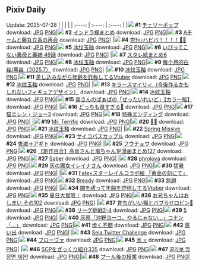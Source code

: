 ## Pixiv Daily
Update: 2025-07-28
|      |      |      |
| :----: | :----: | :----: |
|![](https://pixiv.microyu.workers.dev/c/240x480/img-master/img/2025/07/27/00/00/25/133150988_p0_master1200.jpg) **#1** [チェリーポップ](https://www.pixiv.net/artworks/133150988) download: [JPG](https://pixiv.microyu.workers.dev/img-original/img/2025/07/27/00/00/25/133150988_p0.jpg) [PNG](https://pixiv.microyu.workers.dev/img-original/img/2025/07/27/00/00/25/133150988_p0.png)|![](https://pixiv.microyu.workers.dev/c/240x480/img-master/img/2025/07/26/19/50/01/133140011_p0_master1200.jpg) **#2** [インドラ様まとめ](https://www.pixiv.net/artworks/133140011) download: [JPG](https://pixiv.microyu.workers.dev/img-original/img/2025/07/26/19/50/01/133140011_p0.jpg) [PNG](https://pixiv.microyu.workers.dev/img-original/img/2025/07/26/19/50/01/133140011_p0.png)|![](https://pixiv.microyu.workers.dev/c/240x480/img-master/img/2025/07/26/22/03/42/133145857_p0_master1200.jpg) **#3** [Aチームと藤丸立香の再会](https://www.pixiv.net/artworks/133145857) download: [JPG](https://pixiv.microyu.workers.dev/img-original/img/2025/07/26/22/03/42/133145857_p0.jpg) [PNG](https://pixiv.microyu.workers.dev/img-original/img/2025/07/26/22/03/42/133145857_p0.png)|
|![](https://pixiv.microyu.workers.dev/c/240x480/img-master/img/2025/07/26/00/00/17/133110869_p0_master1200.jpg) **#4** [杏ﾁｬﾝハピバ！！！！🎂🎉](https://www.pixiv.net/artworks/133110869) download: [JPG](https://pixiv.microyu.workers.dev/img-original/img/2025/07/26/00/00/17/133110869_p0.jpg) [PNG](https://pixiv.microyu.workers.dev/img-original/img/2025/07/26/00/00/17/133110869_p0.png)|![](https://pixiv.microyu.workers.dev/c/240x480/img-master/img/2025/07/26/00/05/27/133111522_p0_master1200.jpg) **#5** [冰纹玉釉](https://www.pixiv.net/artworks/133111522) download: [JPG](https://pixiv.microyu.workers.dev/img-original/img/2025/07/26/00/05/27/133111522_p0.jpg) [PNG](https://pixiv.microyu.workers.dev/img-original/img/2025/07/26/00/05/27/133111522_p0.png)|![](https://pixiv.microyu.workers.dev/c/240x480/img-master/img/2025/07/26/00/00/19/133110890_p0_master1200.jpg) **#6** [いびってこない義母と義姉 49話](https://www.pixiv.net/artworks/133110890) download: [JPG](https://pixiv.microyu.workers.dev/img-original/img/2025/07/26/00/00/19/133110890_p0.jpg) [PNG](https://pixiv.microyu.workers.dev/img-original/img/2025/07/26/00/00/19/133110890_p0.png)|
|![](https://pixiv.microyu.workers.dev/c/240x480/img-master/img/2025/07/27/02/39/02/133156199_p0_master1200.jpg) **#7** [スタレ絵まとめ6](https://www.pixiv.net/artworks/133156199) download: [JPG](https://pixiv.microyu.workers.dev/img-original/img/2025/07/27/02/39/02/133156199_p0.jpg) [PNG](https://pixiv.microyu.workers.dev/img-original/img/2025/07/27/02/39/02/133156199_p0.png)|![](https://pixiv.microyu.workers.dev/c/240x480/img-master/img/2025/07/26/00/02/42/133111346_p0_master1200.jpg) **#8** [冰纹玉釉](https://www.pixiv.net/artworks/133111346) download: [JPG](https://pixiv.microyu.workers.dev/img-original/img/2025/07/26/00/02/42/133111346_p0.jpg) [PNG](https://pixiv.microyu.workers.dev/img-original/img/2025/07/26/00/02/42/133111346_p0.png)|![](https://pixiv.microyu.workers.dev/c/240x480/img-master/img/2025/07/26/10/40/53/133124480_p0_master1200.jpg) **#9** [每个月的白丝/黑丝（2025.7）](https://www.pixiv.net/artworks/133124480) download: [JPG](https://pixiv.microyu.workers.dev/img-original/img/2025/07/26/10/40/53/133124480_p0.jpg) [PNG](https://pixiv.microyu.workers.dev/img-original/img/2025/07/26/10/40/53/133124480_p0.png)|
|![](https://pixiv.microyu.workers.dev/c/240x480/img-master/img/2025/07/26/00/04/38/133111476_p0_master1200.jpg) **#10** [冰纹玉釉](https://www.pixiv.net/artworks/133111476) download: [JPG](https://pixiv.microyu.workers.dev/img-original/img/2025/07/26/00/04/38/133111476_p0.jpg) [PNG](https://pixiv.microyu.workers.dev/img-original/img/2025/07/26/00/04/38/133111476_p0.png)|![](https://pixiv.microyu.workers.dev/c/240x480/img-master/img/2025/07/26/21/14/59/133143623_p0_master1200.jpg) **#11** [差し込みながら年齢を詐称してるVtuber](https://www.pixiv.net/artworks/133143623) download: [JPG](https://pixiv.microyu.workers.dev/img-original/img/2025/07/26/21/14/59/133143623_p0.jpg) [PNG](https://pixiv.microyu.workers.dev/img-original/img/2025/07/26/21/14/59/133143623_p0.png)|![](https://pixiv.microyu.workers.dev/c/240x480/img-master/img/2025/07/26/00/01/12/133111150_p0_master1200.jpg) **#12** [冰纹玉釉](https://www.pixiv.net/artworks/133111150) download: [JPG](https://pixiv.microyu.workers.dev/img-original/img/2025/07/26/00/01/12/133111150_p0.jpg) [PNG](https://pixiv.microyu.workers.dev/img-original/img/2025/07/26/00/01/12/133111150_p0.png)|
|![](https://pixiv.microyu.workers.dev/c/240x480/img-master/img/2025/07/27/00/00/18/133150942_p0_master1200.jpg) **#13** [キラースマイリィ（今後作るかもしれないフィギュアデザイン）](https://www.pixiv.net/artworks/133150942) download: [JPG](https://pixiv.microyu.workers.dev/img-original/img/2025/07/27/00/00/18/133150942_p0.jpg) [PNG](https://pixiv.microyu.workers.dev/img-original/img/2025/07/27/00/00/18/133150942_p0.png)|![](https://pixiv.microyu.workers.dev/c/240x480/img-master/img/2025/07/26/00/04/06/133111449_p0_master1200.jpg) **#14** [冰纹玉釉](https://www.pixiv.net/artworks/133111449) download: [JPG](https://pixiv.microyu.workers.dev/img-original/img/2025/07/26/00/04/06/133111449_p0.jpg) [PNG](https://pixiv.microyu.workers.dev/img-original/img/2025/07/26/00/04/06/133111449_p0.png)|![](https://pixiv.microyu.workers.dev/c/240x480/img-master/img/2025/07/26/00/00/23/133110927_p0_master1200.jpg) **#15** [奥さんのばぁばの「ぜったいれいど」【カラー版】](https://www.pixiv.net/artworks/133110927) download: [JPG](https://pixiv.microyu.workers.dev/img-original/img/2025/07/26/00/00/23/133110927_p0.jpg) [PNG](https://pixiv.microyu.workers.dev/img-original/img/2025/07/26/00/00/23/133110927_p0.png)|
|![](https://pixiv.microyu.workers.dev/c/240x480/img-master/img/2025/07/27/00/31/35/133152664_p0_master1200.jpg) **#16** [どっちも良すぎる👙](https://www.pixiv.net/artworks/133152664) download: [JPG](https://pixiv.microyu.workers.dev/img-original/img/2025/07/27/00/31/35/133152664_p0.jpg) [PNG](https://pixiv.microyu.workers.dev/img-original/img/2025/07/27/00/31/35/133152664_p0.png)|![](https://pixiv.microyu.workers.dev/c/240x480/img-master/img/2025/07/26/00/00/23/133110921_p0_master1200.jpg) **#17** [猫エレン・ジョー3](https://www.pixiv.net/artworks/133110921) download: [JPG](https://pixiv.microyu.workers.dev/img-original/img/2025/07/26/00/00/23/133110921_p0.jpg) [PNG](https://pixiv.microyu.workers.dev/img-original/img/2025/07/26/00/00/23/133110921_p0.png)|![](https://pixiv.microyu.workers.dev/c/240x480/img-master/img/2025/07/27/16/25/16/133174357_p0_master1200.jpg) **#18** [特殊エンディング](https://www.pixiv.net/artworks/133174357) download: [JPG](https://pixiv.microyu.workers.dev/img-original/img/2025/07/27/16/25/16/133174357_p0.jpg) [PNG](https://pixiv.microyu.workers.dev/img-original/img/2025/07/27/16/25/16/133174357_p0.png)|
|![](https://pixiv.microyu.workers.dev/c/240x480/img-master/img/2025/07/26/00/17/17/133112055_p0_master1200.jpg) **#19** [Mr. Terrific](https://www.pixiv.net/artworks/133112055) download: [JPG](https://pixiv.microyu.workers.dev/img-original/img/2025/07/26/00/17/17/133112055_p0.jpg) [PNG](https://pixiv.microyu.workers.dev/img-original/img/2025/07/26/00/17/17/133112055_p0.png)|![](https://pixiv.microyu.workers.dev/c/240x480/img-master/img/2025/07/26/00/00/08/133110788_p0_master1200.jpg) **#20** [🌊✨](https://www.pixiv.net/artworks/133110788) download: [JPG](https://pixiv.microyu.workers.dev/img-original/img/2025/07/26/00/00/08/133110788_p0.jpg) [PNG](https://pixiv.microyu.workers.dev/img-original/img/2025/07/26/00/00/08/133110788_p0.png)|![](https://pixiv.microyu.workers.dev/c/240x480/img-master/img/2025/07/26/00/03/31/133111418_p0_master1200.jpg) **#21** [冰纹玉釉](https://www.pixiv.net/artworks/133111418) download: [JPG](https://pixiv.microyu.workers.dev/img-original/img/2025/07/26/00/03/31/133111418_p0.jpg) [PNG](https://pixiv.microyu.workers.dev/img-original/img/2025/07/26/00/03/31/133111418_p0.png)|
|![](https://pixiv.microyu.workers.dev/c/240x480/img-master/img/2025/07/27/02/17/35/133154058_p0_master1200.jpg) **#22** [Spring Missive](https://www.pixiv.net/artworks/133154058) download: [JPG](https://pixiv.microyu.workers.dev/img-original/img/2025/07/27/02/17/35/133154058_p0.jpg) [PNG](https://pixiv.microyu.workers.dev/img-original/img/2025/07/27/02/17/35/133154058_p0.png)|![](https://pixiv.microyu.workers.dev/c/240x480/img-master/img/2025/07/27/07/20/43/133160651_p0_master1200.jpg) **#23** [サイコパスカップル](https://www.pixiv.net/artworks/133160651) download: [JPG](https://pixiv.microyu.workers.dev/img-original/img/2025/07/27/07/20/43/133160651_p0.jpg) [PNG](https://pixiv.microyu.workers.dev/img-original/img/2025/07/27/07/20/43/133160651_p0.png)|![](https://pixiv.microyu.workers.dev/c/240x480/img-master/img/2025/07/26/20/56/37/133142689_p0_master1200.jpg) **#24** [鬼滅→アギト](https://www.pixiv.net/artworks/133142689) download: [JPG](https://pixiv.microyu.workers.dev/img-original/img/2025/07/26/20/56/37/133142689_p0.jpg) [PNG](https://pixiv.microyu.workers.dev/img-original/img/2025/07/26/20/56/37/133142689_p0.png)|
|![](https://pixiv.microyu.workers.dev/c/240x480/img-master/img/2025/07/26/00/00/05/133110765_p0_master1200.jpg) **#25** [フウチョウ](https://www.pixiv.net/artworks/133110765) download: [JPG](https://pixiv.microyu.workers.dev/img-original/img/2025/07/26/00/00/05/133110765_p0.jpg) [PNG](https://pixiv.microyu.workers.dev/img-original/img/2025/07/26/00/00/05/133110765_p0.png)|![](https://pixiv.microyu.workers.dev/c/240x480/img-master/img/2025/07/27/01/10/13/133111117_p0_master1200.jpg) **#26** [【創作百合】高音さんと嵐ちゃん1P漫画まとめ127](https://www.pixiv.net/artworks/133111117) download: [JPG](https://pixiv.microyu.workers.dev/img-original/img/2025/07/27/01/10/13/133111117_p0.jpg) [PNG](https://pixiv.microyu.workers.dev/img-original/img/2025/07/27/01/10/13/133111117_p0.png)|![](https://pixiv.microyu.workers.dev/c/240x480/img-master/img/2025/07/27/00/00/22/133150972_p0_master1200.jpg) **#27** [Saber](https://www.pixiv.net/artworks/133150972) download: [JPG](https://pixiv.microyu.workers.dev/img-original/img/2025/07/27/00/00/22/133150972_p0.jpg) [PNG](https://pixiv.microyu.workers.dev/img-original/img/2025/07/27/00/00/22/133150972_p0.png)|
|![](https://pixiv.microyu.workers.dev/c/240x480/img-master/img/2025/07/26/22/23/51/133146725_p0_master1200.jpg) **#28** [phrolova](https://www.pixiv.net/artworks/133146725) download: [JPG](https://pixiv.microyu.workers.dev/img-original/img/2025/07/26/22/23/51/133146725_p0.jpg) [PNG](https://pixiv.microyu.workers.dev/img-original/img/2025/07/26/22/23/51/133146725_p0.png)|![](https://pixiv.microyu.workers.dev/c/240x480/img-master/img/2025/07/27/00/02/13/133151290_p0_master1200.jpg) **#29** [灰の魔女イレイナさん](https://www.pixiv.net/artworks/133151290) download: [JPG](https://pixiv.microyu.workers.dev/img-original/img/2025/07/27/00/02/13/133151290_p0.jpg) [PNG](https://pixiv.microyu.workers.dev/img-original/img/2025/07/27/00/02/13/133151290_p0.png)|![](https://pixiv.microyu.workers.dev/c/240x480/img-master/img/2025/07/27/11/45/41/133166348_p0_master1200.jpg) **#30** [猛暑](https://www.pixiv.net/artworks/133166348) download: [JPG](https://pixiv.microyu.workers.dev/img-original/img/2025/07/27/11/45/41/133166348_p0.jpg) [PNG](https://pixiv.microyu.workers.dev/img-original/img/2025/07/27/11/45/41/133166348_p0.png)|
|![](https://pixiv.microyu.workers.dev/c/240x480/img-master/img/2025/07/27/00/54/50/133153460_p0_master1200.jpg) **#31** [Fate×スターレイルコラボ絵 「黄金の刻にて」](https://www.pixiv.net/artworks/133153460) download: [JPG](https://pixiv.microyu.workers.dev/img-original/img/2025/07/27/00/54/50/133153460_p0.jpg) [PNG](https://pixiv.microyu.workers.dev/img-original/img/2025/07/27/00/54/50/133153460_p0.png)|![](https://pixiv.microyu.workers.dev/c/240x480/img-master/img/2025/07/26/01/17/59/133114219_p0_master1200.jpg) **#32** [Bready](https://www.pixiv.net/artworks/133114219) download: [JPG](https://pixiv.microyu.workers.dev/img-original/img/2025/07/26/01/17/59/133114219_p0.jpg) [PNG](https://pixiv.microyu.workers.dev/img-original/img/2025/07/26/01/17/59/133114219_p0.png)|![](https://pixiv.microyu.workers.dev/c/240x480/img-master/img/2025/07/26/00/53/40/133113400_p0_master1200.jpg) **#33** [無題](https://www.pixiv.net/artworks/133113400) download: [JPG](https://pixiv.microyu.workers.dev/img-original/img/2025/07/26/00/53/40/133113400_p0.jpg) [PNG](https://pixiv.microyu.workers.dev/img-original/img/2025/07/26/00/53/40/133113400_p0.png)|
|![](https://pixiv.microyu.workers.dev/c/240x480/img-master/img/2025/07/27/21/24/47/133185917_p0_master1200.jpg) **#34** [闇を祓って年齢を詐称してるVtuber](https://www.pixiv.net/artworks/133185917) download: [JPG](https://pixiv.microyu.workers.dev/img-original/img/2025/07/27/21/24/47/133185917_p0.jpg) [PNG](https://pixiv.microyu.workers.dev/img-original/img/2025/07/27/21/24/47/133185917_p0.png)|![](https://pixiv.microyu.workers.dev/c/240x480/img-master/img/2025/07/27/00/02/07/133151281_p0_master1200.jpg) **#35** [夏日大冒險！](https://www.pixiv.net/artworks/133151281) download: [JPG](https://pixiv.microyu.workers.dev/img-original/img/2025/07/27/00/02/07/133151281_p0.jpg) [PNG](https://pixiv.microyu.workers.dev/img-original/img/2025/07/27/00/02/07/133151281_p0.png)|![](https://pixiv.microyu.workers.dev/c/240x480/img-master/img/2025/07/26/15/42/58/133132082_p0_master1200.jpg) **#36** [お兄ちゃんはおしまい その102](https://www.pixiv.net/artworks/133132082) download: [JPG](https://pixiv.microyu.workers.dev/img-original/img/2025/07/26/15/42/58/133132082_p0.jpg) [PNG](https://pixiv.microyu.workers.dev/img-original/img/2025/07/26/15/42/58/133132082_p0.png)|
|![](https://pixiv.microyu.workers.dev/c/240x480/img-master/img/2025/07/26/18/27/18/133137159_p0_master1200.jpg) **#37** [育ちがいい猫とバブらせロビン🍼](https://www.pixiv.net/artworks/133137159) download: [JPG](https://pixiv.microyu.workers.dev/img-original/img/2025/07/26/18/27/18/133137159_p0.jpg) [PNG](https://pixiv.microyu.workers.dev/img-original/img/2025/07/26/18/27/18/133137159_p0.png)|![](https://pixiv.microyu.workers.dev/c/240x480/img-master/img/2025/07/26/22/02/43/133145799_p0_master1200.jpg) **#38** [リーグ挑戦2-4](https://www.pixiv.net/artworks/133145799) download: [JPG](https://pixiv.microyu.workers.dev/img-original/img/2025/07/26/22/02/43/133145799_p0.jpg) [PNG](https://pixiv.microyu.workers.dev/img-original/img/2025/07/26/22/02/43/133145799_p0.png)|![](https://pixiv.microyu.workers.dev/c/240x480/img-master/img/2025/07/26/19/33/31/133139444_p0_master1200.jpg) **#39** [5](https://www.pixiv.net/artworks/133139444) download: [JPG](https://pixiv.microyu.workers.dev/img-original/img/2025/07/26/19/33/31/133139444_p0.jpg) [PNG](https://pixiv.microyu.workers.dev/img-original/img/2025/07/26/19/33/31/133139444_p0.png)|
|![](https://pixiv.microyu.workers.dev/c/240x480/img-master/img/2025/07/26/18/15/33/133136831_p0_master1200.jpg) **#40** [灰原「沖野ヨーコ、やるじゃない…」コナン「…」](https://www.pixiv.net/artworks/133136831) download: [JPG](https://pixiv.microyu.workers.dev/img-original/img/2025/07/26/18/15/33/133136831_p0.jpg) [PNG](https://pixiv.microyu.workers.dev/img-original/img/2025/07/26/18/15/33/133136831_p0.png)|![](https://pixiv.microyu.workers.dev/c/240x480/img-master/img/2025/07/26/17/09/22/133134573_p0_master1200.jpg) **#41** [歩く不憫](https://www.pixiv.net/artworks/133134573) download: [JPG](https://pixiv.microyu.workers.dev/img-original/img/2025/07/26/17/09/22/133134573_p0.jpg) [PNG](https://pixiv.microyu.workers.dev/img-original/img/2025/07/26/17/09/22/133134573_p0.png)|![](https://pixiv.microyu.workers.dev/c/240x480/img-master/img/2025/07/26/22/21/59/133146663_p0_master1200.jpg) **#42** [思い出](https://www.pixiv.net/artworks/133146663) download: [JPG](https://pixiv.microyu.workers.dev/img-original/img/2025/07/26/22/21/59/133146663_p0.jpg) [PNG](https://pixiv.microyu.workers.dev/img-original/img/2025/07/26/22/21/59/133146663_p0.png)|
|![](https://pixiv.microyu.workers.dev/c/240x480/img-master/img/2025/07/26/02/12/39/133115636_p0_master1200.jpg) **#43** [Seia Twitter Challenge](https://www.pixiv.net/artworks/133115636) download: [JPG](https://pixiv.microyu.workers.dev/img-original/img/2025/07/26/02/12/39/133115636_p0.jpg) [PNG](https://pixiv.microyu.workers.dev/img-original/img/2025/07/26/02/12/39/133115636_p0.png)|![](https://pixiv.microyu.workers.dev/c/240x480/img-master/img/2025/07/26/13/28/10/133128693_p0_master1200.jpg) **#44** [フローヴァ](https://www.pixiv.net/artworks/133128693) download: [JPG](https://pixiv.microyu.workers.dev/img-original/img/2025/07/26/13/28/10/133128693_p0.jpg) [PNG](https://pixiv.microyu.workers.dev/img-original/img/2025/07/26/13/28/10/133128693_p0.png)|![](https://pixiv.microyu.workers.dev/c/240x480/img-master/img/2025/07/26/10/24/52/133124142_p0_master1200.jpg) **#45** [☀️ ⭐](https://www.pixiv.net/artworks/133124142) download: [JPG](https://pixiv.microyu.workers.dev/img-original/img/2025/07/26/10/24/52/133124142_p0.jpg) [PNG](https://pixiv.microyu.workers.dev/img-original/img/2025/07/26/10/24/52/133124142_p0.png)|
|![](https://pixiv.microyu.workers.dev/c/240x480/img-master/img/2025/07/26/21/00/24/133142950_p0_master1200.jpg) **#46** [SCPをざっくり紹介335](https://www.pixiv.net/artworks/133142950) download: [JPG](https://pixiv.microyu.workers.dev/img-original/img/2025/07/26/21/00/24/133142950_p0.jpg) [PNG](https://pixiv.microyu.workers.dev/img-original/img/2025/07/26/21/00/24/133142950_p0.png)|![](https://pixiv.microyu.workers.dev/c/240x480/img-master/img/2025/07/26/09/52/01/133123353_p0_master1200.jpg) **#47** [콜라보 명장면 재현!](https://www.pixiv.net/artworks/133123353) download: [JPG](https://pixiv.microyu.workers.dev/img-original/img/2025/07/26/09/52/01/133123353_p0.jpg) [PNG](https://pixiv.microyu.workers.dev/img-original/img/2025/07/26/09/52/01/133123353_p0.png)|![](https://pixiv.microyu.workers.dev/c/240x480/img-master/img/2025/07/27/00/00/15/133150908_p0_master1200.jpg) **#48** [プール後の授業](https://www.pixiv.net/artworks/133150908) download: [JPG](https://pixiv.microyu.workers.dev/img-original/img/2025/07/27/00/00/15/133150908_p0.jpg) [PNG](https://pixiv.microyu.workers.dev/img-original/img/2025/07/27/00/00/15/133150908_p0.png)|
